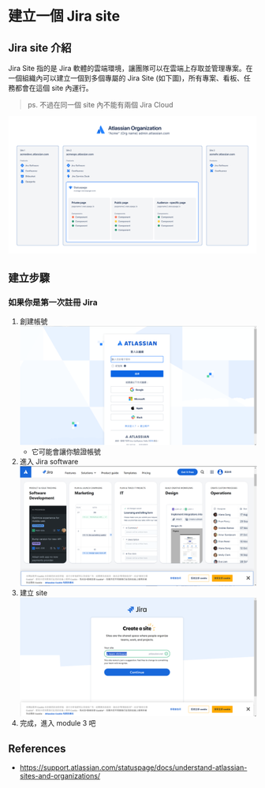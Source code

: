 # 建立一個 Jira site

## Jira site 介紹
Jira Site 指的是 Jira 軟體的雲端環境，讓團隊可以在雲端上存取並管理專案。在一個組織內可以建立一個到多個專屬的 Jira Site (如下圖)，所有專案、看板、任務都會在這個 site 內運行。
> ps. 不過在同一個 site 內不能有兩個 Jira Cloud

![alt text](image.png)

## 建立步驟
### 如果你是第一次註冊 Jira
1. 創建帳號 ![alt text](image-1.png)
    - 它可能會讓你驗證帳號
2. 進入 Jira software ![alt text](image-2.png)
3. 建立 site ![alt text](image-3.png)
4. 完成，進入 module 3 吧

## References
- https://support.atlassian.com/statuspage/docs/understand-atlassian-sites-and-organizations/